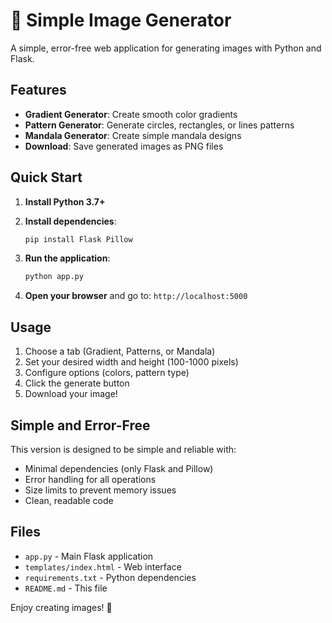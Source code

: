 # 🎨 Simple Image Generator

A simple, error-free web application for generating images with Python and Flask.

## Features

- **Gradient Generator**: Create smooth color gradients
- **Pattern Generator**: Generate circles, rectangles, or lines patterns
- **Mandala Generator**: Create simple mandala designs
- **Download**: Save generated images as PNG files

## Quick Start

1. **Install Python 3.7+**

2. **Install dependencies**:
   ```bash
   pip install Flask Pillow
   ```

3. **Run the application**:
   ```bash
   python app.py
   ```

4. **Open your browser** and go to: `http://localhost:5000`

## Usage

1. Choose a tab (Gradient, Patterns, or Mandala)
2. Set your desired width and height (100-1000 pixels)
3. Configure options (colors, pattern type)
4. Click the generate button
5. Download your image!

## Simple and Error-Free

This version is designed to be simple and reliable with:
- Minimal dependencies (only Flask and Pillow)
- Error handling for all operations
- Size limits to prevent memory issues
- Clean, readable code

## Files

- `app.py` - Main Flask application
- `templates/index.html` - Web interface
- `requirements.txt` - Python dependencies
- `README.md` - This file

Enjoy creating images! 🎨